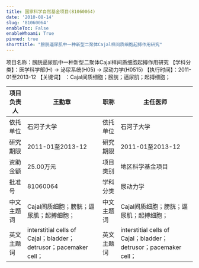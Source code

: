 ```yaml
---
title: 国家科学自然基金项目(81060064)
date: '2010-08-14'
slug: '81060064'
enableToc: False
enableWhoami: True
pinned: true
shorttitle: "膀胱逼尿肌中一种新型二聚体Cajal样间质细胞起搏作用研究"
---
```

项目名称：膀胱逼尿肌中一种新型二聚体Cajal样间质细胞起搏作用研究
【学科分类】：医学科学部(H) -> 泌尿系统(H05) -> 尿动力学(H0515)
【执行时间】：2011-01至2013-12
【关键词】    ：Cajal间质细胞；膀胱；逼尿肌；起搏细胞；

| 项目负责人 | 王勤章                                                        | 职称     | 主任医师                                                     |
| ---------- | ---------------------------------------------------------------- | ---------- | ---------------------------------------------------------------- |
| 依托单位 | 石河子大学                                                  | 依托单位 | 石河子大学                                                  |
| 研究期限 | 2011-01至2013-12                                                | 研究期限 | 2011-01至2013-12                                                |
| 资助金额 | 25.00万元                                                      | 项目类别 | 地区科学基金项目                                         |
| 批准号  | 81060064                                                         | 学科分类 | 尿动力学                                                     |
| 中文主题词 | Cajal间质细胞；膀胱；逼尿肌；起搏细胞；         | 中文主题词 | Cajal间质细胞；膀胱；逼尿肌；起搏细胞；         |
| 英文主题词 | interstitial cells of Cajal；bladder；detrusor；pacemaker cell； | 英文主题词 | interstitial cells of Cajal；bladder；detrusor；pacemaker cell； |